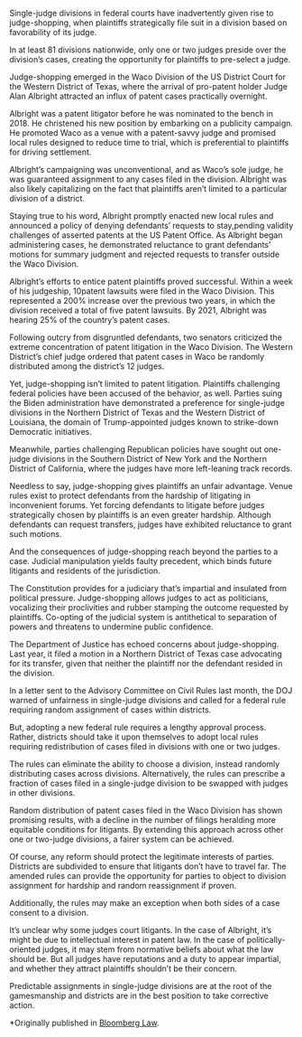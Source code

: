 Single-judge divisions in federal courts have inadvertently given rise to judge-shopping, when plaintiffs strategically file suit in a division based on favorability of its judge.

In at least 81 divisions nationwide, only one or two judges preside over the division’s cases, creating the opportunity for plaintiffs to pre-select a judge.

Judge-shopping emerged in the Waco Division of the US District Court for the Western District of Texas, where the arrival of pro-patent holder Judge Alan Albright attracted an influx of patent cases practically overnight.

Albright was a patent litigator before he was nominated to the bench in 2018. He christened his new position by embarking on a publicity campaign. He promoted Waco as a venue with a patent-savvy judge and promised local rules designed to reduce time to trial, which is preferential to plaintiffs for driving settlement.

Albright’s campaigning was unconventional, and as Waco’s sole judge, he was guaranteed assignment to any cases filed in the division. Albright was also likely capitalizing on the fact that plaintiffs aren’t limited to a particular division of a district.

Staying true to his word, Albright promptly enacted new local rules and announced a policy of denying defendants’ requests to stay,pending validity challenges of asserted patents at the US Patent Office. As Albright began administering cases, he demonstrated reluctance to grant defendants’ motions for summary judgment and rejected requests to transfer outside the Waco Division.

Albright’s efforts to entice patent plaintiffs proved successful. Within a week of his judgeship, 10patent lawsuits were filed in the Waco Division. This represented a 200% increase over the previous two years, in which the division received a total of five patent lawsuits. By 2021, Albright was hearing 25% of the country’s patent cases.

Following outcry from disgruntled defendants, two senators criticized the extreme concentration of patent litigation in the Waco Division. The Western District’s chief judge ordered that patent cases in Waco be randomly distributed among the district’s 12 judges.

Yet, judge-shopping isn’t limited to patent litigation. Plaintiffs challenging federal policies have been accused of the behavior, as well. Parties suing the Biden administration have demonstrated a preference for single-judge divisions in the Northern District of Texas and the Western District of Louisiana, the domain of Trump-appointed judges known to strike-down Democratic initiatives.

Meanwhile, parties challenging Republican policies have sought out one-judge divisions in the Southern District of New York and the Northern District of California, where the judges have more left-leaning track records.

Needless to say, judge-shopping gives plaintiffs an unfair advantage. Venue rules exist to protect defendants from the hardship of litigating in inconvenient forums. Yet forcing defendants to litigate before judges strategically chosen by plaintiffs is an even greater hardship. Although defendants can request transfers, judges have exhibited reluctance to grant such motions.

And the consequences of judge-shopping reach beyond the parties to a case. Judicial manipulation yields faulty precedent, which binds future litigants and residents of the jurisdiction.

The Constitution provides for a judiciary that’s impartial and insulated from political pressure. Judge-shopping allows judges to act as politicians, vocalizing their proclivities and rubber stamping the outcome requested by plaintiffs. Co-opting of the judicial system is antithetical to separation of powers and threatens to undermine public confidence.

The Department of Justice has echoed concerns about judge-shopping. Last year, it filed a motion in a Northern District of Texas case advocating for its transfer, given that neither the plaintiff nor the defendant resided in the division.

In a letter sent to the Advisory Committee on Civil Rules last month, the DOJ warned of unfairness in single-judge divisions and called for a federal rule requiring random assignment of cases within districts.

But, adopting a new federal rule requires a lengthy approval process. Rather, districts should take it upon themselves to adopt local rules requiring redistribution of cases filed in divisions with one or two judges.

The rules can eliminate the ability to choose a division, instead randomly distributing cases across divisions. Alternatively, the rules can prescribe a fraction of cases filed in a single-judge division to be swapped with judges in other divisions.

Random distribution of patent cases filed in the Waco Division has shown promising results, with a decline in the number of filings heralding more equitable conditions for litigants. By extending this approach across other one or two-judge divisions, a fairer system can be achieved.

Of course, any reform should protect the legitimate interests of parties. Districts are subdivided to ensure that litigants don’t have to travel far. The amended rules can provide the opportunity for parties to object to division assignment for hardship and random reassignment if proven.

Additionally, the rules may make an exception when both sides of a case consent to a division.

It’s unclear why some judges court litigants. In the case of Albright, it’s might be due to intellectual interest in patent law. In the case of politically-oriented judges, it may stem from normative beliefs about what the law should be. But all judges have reputations and a duty to appear impartial, and whether they attract plaintiffs shouldn’t be their concern.

Predictable assignments in single-judge divisions are at the root of the gamesmanship and districts are in the best position to take corrective action.

*Originally published in [Bloomberg Law](https://news.bloomberglaw.com/us-law-week/one-judge-divisions-allow-gamesmanship-politics-to-infect-courts).
